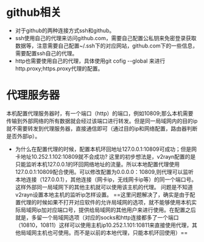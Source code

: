 # github相关
- 对于github的两种连接方式ssh和github。
- ssh使用自己的代理来访问github.com，需要自己配置公私钥来免密登录获取数据等，注意需要自己配置~/.ssh下的对应网站，github.com下的一些信息，需要配置ssh自己的代理。
- http也需要使用自己的代理，具体使用git cofig --global 来进行http.proxy;https.proxy代理的配置。
# 代理服务器
本机配置代理服务器时，有一个端口（http）的端口，例如10809;那么本机需要传输到外部网络的所有数据就会经过该端口进行转发。但是同一局域网内的目的ip就不需要转发到代理服务器，直接通信即可（通过目的ip和网络配置，路由器判断是否外部ip）。
- 为什么在配置代理的时候，配置本机环回地址127.0.0.1:10809可成功；但是网卡地址10.252.1.102:10809就不会成功?
这里的初步想法是，v2rayn配置的是只能监听本机127.0.0.1的环回网络地址的流量。所以本地配置代理使用127.0.0.1:10809配合使用。可以修改配置为0.0.0.0：10809,则代理可以监听本地连接（127.0.0.1），其他连接（网卡ip，无线网卡ip等）的同一个端口号。这样外部同一局域网下的其他主机就可以使用该主机的代理。
问题是不知道v2rayn设置本地主机的监听ip怎样设置。
==这里问题解决了，确实是由于配置代理的时候如果不打开对应软件的允许局域网的选项，就不能够使用本机实际局域网ip加对应端口号，提供给局域网的其他用户来进行使用。在配置之后就是，多留一个局域网选项（对应的socks和http连接都多了一个端口（10810，10811）这样可以使用主机ip10.252.1.101:10811来直接使用代理，其他局域网主机也可使用。而不是以前的本地代理，只能本机环回使用）==